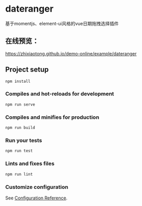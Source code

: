 # dateranger
基于momentjs、element-ui风格的vue日期拖拽选择插件

## 在线预览：
https://zhixiaotong.github.io/demo-online/example/dateranger

## Project setup
```
npm install
```

### Compiles and hot-reloads for development
```
npm run serve
```

### Compiles and minifies for production
```
npm run build
```

### Run your tests
```
npm run test
```

### Lints and fixes files
```
npm run lint
```

### Customize configuration
See [Configuration Reference](https://cli.vuejs.org/config/).
